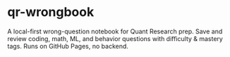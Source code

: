 # qr-wrongbook
A local-first wrong-question notebook for Quant Research prep. Save and review coding, math, ML, and behavior questions with difficulty &amp; mastery tags. Runs on GitHub Pages, no backend.
